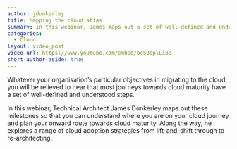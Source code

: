 ```yaml
---
author: jdunkerley
title: Mapping the cloud atlas
summary: In this webinar, James maps out a set of well-defined and understood steps on an organisation's cloud journey, to help you plan your onward route towards cloud maturity.
categories:
  - Cloud
layout: video_post
video_url: https://www.youtube.com/embed/bcSBsplLi80
short-author-aside: true
---
```


Whatever your organisation’s particular objectives in migrating to the cloud, you will be relieved to hear that most journeys towards cloud maturity have a set of well-defined and understood steps. 
 
In this webinar, Technical Architect James Dunkerley maps out these milestones so that you can understand where you are on your cloud journey and plan your onward route towards cloud maturity. Along the way, he explores a range of cloud adoption strategies from lift-and-shift through to re-architecting.
